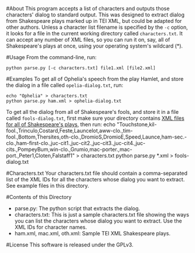 #About
This program accepts a list of characters and outputs those characters' dialog to standard output. This was designed to extract dialog from Shakespeare plays marked up in TEI XML, but could be adapted for other authors. Unless a character list filename is specified by the `-c` option, it looks for a file in the current working directory called `characters.txt`. It can accept any number of XML files, so you can run it on, say, all of Shakespeare's plays at once, using your operating system's wildcard (\*). 

#Usage
From the command-line, run: 

    python parse.py [-c characters.txt] file1.xml [file2.xml] 

#Examples
To get all of Ophelia's speech from the play Hamlet, and store the dialog in a file called `opelia-dialog.txt`, run: 
    
    echo "Ophelia" > characters.txt
    python parse.py ham.xml > ophelia-dialog.txt

To get all the dialog from all of Shakespeare's fools, and store it in a file called `fools-dialog.txt`, first make sure your directory contains [XML files for all of Shakespeare's plays](http://www.monkproject.org/downloads/texts/sha.gz), then run: 
    echo "Touchstone,kil-fool.,Trinculo,Costard,Feste,Launcelot,aww-clo.,tim-fool.,Bottom,Thersites,oth-clo.,DromioS,DromioE,Speed,Launce,ham-sec.-clo.,ham-first-clo.,juc-cit1.,juc-cit2.,juc-cit3.,juc-cit4.,juc-cits.,PompeyBum,win-clo.,Grumio,mac-porter.,mac-port.,Peter1,Cloten,Falstaff1" > characters.txt
    python parse.py *.xml > fools-dialog.txt

#Characters.txt
Your characters.txt file should contain a comma-separated list of the XML IDs for all the characters whose dialog you want to extract. See example files in this directory.  

#Contents of this Directory
 * parse.py: The python script that extracts the dialog. 
 * characters.txt: This is just a sample characters.txt file showing the ways you can list the characters whose dialog you want to extract. Use the XML IDs for character names. 
 * ham.xml, mac.xml, oth.xml: Sample TEI XML Shakespeare plays. 
 
#License 
This software is released under the GPLv3. 
